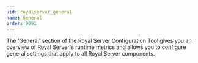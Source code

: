 ```yaml
---
uid: royalserver_general
name: General
order: 9091
---
```

The 'General' section of the Royal Server Configuration Tool gives you an overview of Royal Server's runtime metrics and allows you to configure general settings that apply to all Royal Server components.
